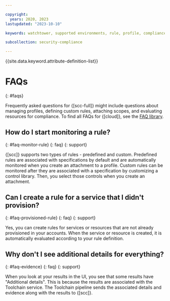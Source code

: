 ```yaml
---

copyright:
  years: 2020, 2023
lastupdated: "2023-10-10"

keywords: watchtower, supported environments, rule, profile, compliance issue, predefined rules, user-defined rules

subcollection: security-compliance

---
```


{{site.data.keyword.attribute-definition-list}}


# FAQs
{: #faqs}

Frequently asked questions for {[scc-full]} might include questions about managing profiles, defining custom rules, attaching scopes, and evaluating resources for compliance. To find all FAQs for {[cloud]}, see the [FAQ library](/docs/faqs).


## How do I start monitoring a rule?
{: #faq-monitor-rule}
{: faq}
{: support}

{[scc]} supports two types of rules - predefined and custom. Predefined rules are associated with specifications by default and are automatically monitored when you create an attachment to a profile. Custom rules can be monitored after they are associated with a specification by customizing a control library. Then, you select those controls when you create an attachment.


## Can I create a rule for a service that I didn't provision?
{: #faq-provisioned-rule}
{: faq}
{: support}

Yes, you can create rules for services or resources that are not already provisioned in your accounts. When the service or resource is created, it is automatically evaluated according to your rule definition.


## Why don't I see additional details for everything?
{: #faq-evidence}
{: faq}
{: support}

When you look at your results in the UI, you see that some results have "Additional details". This is because the results are associated with the Toolchain service. The Toolchain pipeline sends the associated details and evidence along with the results to {[scc]}.

